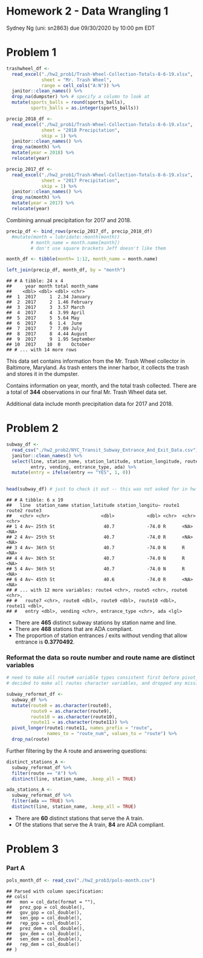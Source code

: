 Homework 2 - Data Wrangling 1
================
Sydney Ng (uni: sn2863)
due 09/30/2020 by 10:00 pm EDT

# Problem 1

``` r
trashwheel_df <-
  read_excel("./hw2_prob1/Trash-Wheel-Collection-Totals-8-6-19.xlsx",
             sheet = "Mr. Trash Wheel", 
             range = cell_cols("A:N")) %>%
  janitor::clean_names() %>%
  drop_na(dumpster) %>% # specify a column to look at
  mutate(sports_balls = round(sports_balls),
         sports_balls = as.integer(sports_balls))
```

``` r
precip_2018_df <-
  read_excel("./hw2_prob1/Trash-Wheel-Collection-Totals-8-6-19.xlsx",
             sheet = "2018 Precipitation",
             skip = 1) %>%
  janitor::clean_names() %>%
  drop_na(month) %>%
  mutate(year = 2018) %>%
  relocate(year)

precip_2017_df <-
  read_excel("./hw2_prob1/Trash-Wheel-Collection-Totals-8-6-19.xlsx",
             sheet = "2017 Precipitation",
             skip = 1) %>%
  janitor::clean_names() %>%
  drop_na(month) %>%
  mutate(year = 2017) %>%
  relocate(year)
```

Combining annual precipitation for 2017 and 2018.

``` r
precip_df <- bind_rows(precip_2017_df, precip_2018_df)
  #mutate(month = lubridate::month(month))
         # month_name = month.name[month]) 
         # don't use square brackets Jeff doesn't like them

month_df <- tibble(month= 1:12, month_name = month.name)

left_join(precip_df, month_df, by = "month")
```

    ## # A tibble: 24 x 4
    ##     year month total month_name
    ##    <dbl> <dbl> <dbl> <chr>     
    ##  1  2017     1  2.34 January   
    ##  2  2017     2  1.46 February  
    ##  3  2017     3  3.57 March     
    ##  4  2017     4  3.99 April     
    ##  5  2017     5  5.64 May       
    ##  6  2017     6  1.4  June      
    ##  7  2017     7  7.09 July      
    ##  8  2017     8  4.44 August    
    ##  9  2017     9  1.95 September 
    ## 10  2017    10  0    October   
    ## # ... with 14 more rows

This data set contains information from the Mr. Trash Wheel collector in
Baltimore, Maryland. As trash enters the inner harbor, it collects the
trash and stores it in the dumpster.

Contains information on year, month, and the total trash collected.
There are a total of **344** observations in our final Mr. Trash Wheel
data set.

Additional data include month precipitation data for 2017 and 2018.

# Problem 2

``` r
subway_df <-
  read_csv("./hw2_prob2/NYC_Transit_Subway_Entrance_And_Exit_Data.csv") %>%
  janitor::clean_names() %>%
  select(line, station_name, station_latitude, station_longitude, route1:route11,
         entry, vending, entrance_type, ada) %>%
  mutate(entry = ifelse(entry == "YES", 1, 0))
  

head(subway_df) # just to check it out -- this was not asked for in hw
```

    ## # A tibble: 6 x 19
    ##   line  station_name station_latitude station_longitu~ route1 route2 route3
    ##   <chr> <chr>                   <dbl>            <dbl> <chr>  <chr>  <chr> 
    ## 1 4 Av~ 25th St                  40.7            -74.0 R      <NA>   <NA>  
    ## 2 4 Av~ 25th St                  40.7            -74.0 R      <NA>   <NA>  
    ## 3 4 Av~ 36th St                  40.7            -74.0 N      R      <NA>  
    ## 4 4 Av~ 36th St                  40.7            -74.0 N      R      <NA>  
    ## 5 4 Av~ 36th St                  40.7            -74.0 N      R      <NA>  
    ## 6 4 Av~ 45th St                  40.6            -74.0 R      <NA>   <NA>  
    ## # ... with 12 more variables: route4 <chr>, route5 <chr>, route6 <chr>,
    ## #   route7 <chr>, route8 <dbl>, route9 <dbl>, route10 <dbl>, route11 <dbl>,
    ## #   entry <dbl>, vending <chr>, entrance_type <chr>, ada <lgl>

  - There are **465** distinct subway stations by station name and line.
  - There are **468** stations that are ADA compliant.
  - The proportion of station entrances / exits without vending that
    allow entrance is **0.3770492**.

### Reformat the data so route number and route name are distinct variables

``` r
# need to make all route# variable types consistent first before pivot_longer()
# decided to make all routes character variables, and dropped any missing routes

subway_reformat_df <- 
  subway_df %>%
  mutate(route8 = as.character(route8),
         route9 = as.character(route9),
         route10 = as.character(route10),
         route11 = as.character(route11)) %>%
  pivot_longer(route1:route11, names_prefix = "route",
               names_to = "route_num", values_to = "route") %>%
  drop_na(route)
```

Further filtering by the A route and answering questions:

``` r
distinct_stations_A <-
  subway_reformat_df %>%
  filter(route == "A") %>%
  distinct(line, station_name, .keep_all = TRUE)

ada_stations_A <-
  subway_reformat_df %>%
  filter(ada == TRUE) %>%
  distinct(line, station_name, .keep_all = TRUE)
```

  - There are **60** distinct stations that serve the A train.
  - Of the stations that serve the A train, **84** are ADA compliant.

# Problem 3

### Part A

``` r
pols_month_df <- read_csv("./hw2_prob3/pols-month.csv")
```

    ## Parsed with column specification:
    ## cols(
    ##   mon = col_date(format = ""),
    ##   prez_gop = col_double(),
    ##   gov_gop = col_double(),
    ##   sen_gop = col_double(),
    ##   rep_gop = col_double(),
    ##   prez_dem = col_double(),
    ##   gov_dem = col_double(),
    ##   sen_dem = col_double(),
    ##   rep_dem = col_double()
    ## )
